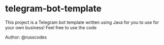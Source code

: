 # telegram-bot-template
This project is a Telegram bot template written using Java for you to use for your own business! Feel free to use the code

Author: @russcodes
